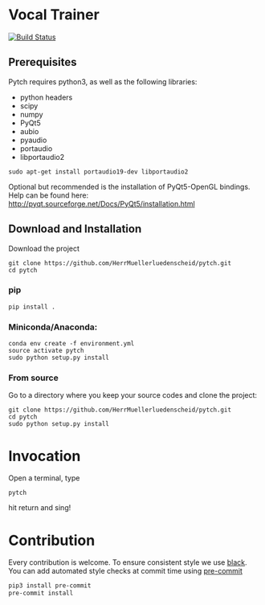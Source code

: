 Vocal Trainer
===============

[![Build Status](https://travis-ci.org/HerrMuellerluedenscheid/pytch.svg?branch=master)](https://travis-ci.org/HerrMuellerluedenscheid/pytch)

## Prerequisites

Pytch requires python3, as well as the following libraries:

- python headers
- scipy
- numpy
- PyQt5
- aubio
- pyaudio
- portaudio
- libportaudio2

```
sudo apt-get install portaudio19-dev libportaudio2
```

Optional but recommended is the installation of PyQt5-OpenGL bindings.
Help can be found here: http://pyqt.sourceforge.net/Docs/PyQt5/installation.html

## Download and Installation

Download the project
```
git clone https://github.com/HerrMuellerluedenscheid/pytch.git
cd pytch
```

### pip

```pip install .```

### Miniconda/Anaconda:

```
conda env create -f environment.yml
source activate pytch
sudo python setup.py install
```

###  From source

Go to a directory where you keep your source codes and clone the project:
```
git clone https://github.com/HerrMuellerluedenscheid/pytch.git
cd pytch
sudo python setup.py install
```

# Invocation
Open a terminal, type
```
pytch
```
hit return and sing!

# Contribution

Every contribution is welcome. To ensure consistent style we use [black](https://github.com/psf/black).
You can add automated style checks at commit time using [pre-commit](https://pre-commit.com/)

```bash
pip3 install pre-commit
pre-commit install
```
